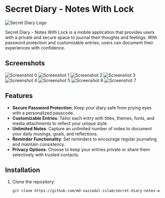 # Secret Diary - Notes With Lock

![Secret Diary Logo](secret-diary-logo.png)

Secret Diary - Notes With Lock is a mobile application that provides users with a private and secure space to journal their thoughts and feelings. With password protection and customizable entries, users can document their experiences with confidence.

## Screenshots

![Screenshot 0](https://cnd.sazzadul.com/notes/screen-0.webp)
![Screenshot 1](https://cnd.sazzadul.com/notes/screen-1.webp)
![Screenshot 2](https://cnd.sazzadul.com/notes/screen-2.webp)
![Screenshot 3](https://cnd.sazzadul.com/notes/screen-3.webp)
![Screenshot 4](https://cnd.sazzadul.com/notes/screen-4.webp)
![Screenshot 5](https://cnd.sazzadul.com/notes/screen-5.webp)
![Screenshot 6](https://cnd.sazzadul.com/notes/screen-6.webp)
![Screenshot 7](https://cnd.sazzadul.com/notes/screen-7.webp)

## Features

- **Secure Password Protection**: Keep your diary safe from prying eyes with a personalized passcode.
- **Customizable Entries**: Tailor each entry with titles, themes, fonts, and media attachments to reflect your unique style.
- **Unlimited Notes**: Capture an unlimited number of notes to document your daily musings, goals, and reflections.
- **Reminder Functionality**: Set reminders to encourage regular journaling and maintain consistency.
- **Privacy Options**: Choose to keep your entries private or share them selectively with trusted contacts.

## Installation

1. Clone the repository:
   ```sh
   git clone https://github.com/md-sazzadul-islam/secret-diary-notes-with-lock.git
